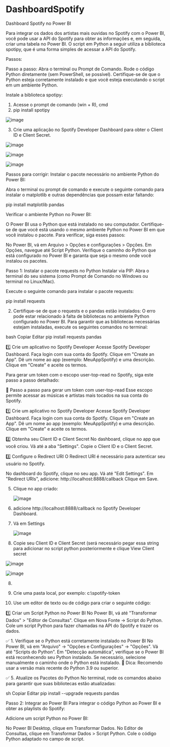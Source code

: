 # DashboardSpotify
Dashboard Spotify no Power BI 

Para integrar os dados dos artistas mais ouvidas no Spotify com o Power BI, você pode usar a API do Spotify para obter as informações e, em seguida, criar uma tabela no Power BI. O script em Python a seguir utiliza a biblioteca spotipy, que é uma forma simples de acessar a API do Spotify.

Passos:

Passo a passo:
Abra o terminal ou Prompt de Comando.
Rode o código Python diretamente (sem PowerShell, se possível).
Certifique-se de que o Python esteja corretamente instalado e que você esteja executando o script em um ambiente Python.


Instale a biblioteca spotipy:

1. Acesse o prompt de comando (win + R), cmd
2. pip install spotipy

![image](https://github.com/user-attachments/assets/bd23d354-e75a-46e0-bf94-a04702143ec1)

3. Crie uma aplicação no Spotify Developer Dashboard para obter o Client ID e Client Secret.

![image](https://github.com/user-attachments/assets/9d8fc2f5-bec3-4f40-9aa5-4c6ea77eedde)


![image](https://github.com/user-attachments/assets/717b5d6f-50d2-491a-924d-fb8f25eefff8)


![image](https://github.com/user-attachments/assets/1fa3bc82-3348-4aa7-8485-153847880a48)


Passos para corrigir:
Instalar o pacote necessário no ambiente Python do Power BI:

Abra o terminal ou prompt de comando e execute o seguinte comando para instalar o matplotlib e outras dependências que possam estar faltando:


pip install matplotlib pandas

Verificar o ambiente Python no Power BI:

O Power BI usa o Python que está instalado no seu computador. Certifique-se de que você está usando o mesmo ambiente Python no Power BI em que você instalou o pacote. Para verificar, siga esses passos:

No Power BI, vá em Arquivo > Opções e configurações > Opções.
Em Opções, navegue até Script Python.
Verifique o caminho do Python que está configurado no Power BI e garanta que seja o mesmo onde você instalou os pacotes.

Passo 1: Instalar o pacote requests no Python
Instalar via PIP:
Abra o terminal do seu sistema (como Prompt de Comando no Windows ou terminal no Linux/Mac).

Execute o seguinte comando para instalar o pacote requests:

pip install requests


2. Certifique-se de que o requests e o pandas estão instalados:
O erro pode estar relacionado à falta de bibliotecas no ambiente Python configurado no Power BI. Para garantir que as bibliotecas necessárias estejam instaladas, execute os seguintes comandos no terminal:

bash
Copiar
Editar
pip install requests pandas


1️⃣ Crie um aplicativo no Spotify Developer
Acesse Spotify Developer Dashboard.
Faça login com sua conta do Spotify.
Clique em "Create an App".
Dê um nome ao app (exemplo: MeuAppSpotify) e uma descrição.
Clique em "Create" e aceite os termos.


Para gerar um token com o escopo user-top-read no Spotify, siga este passo a passo detalhado:

🚀 Passo a passo para gerar um token com user-top-read
Esse escopo permite acessar as músicas e artistas mais tocados na sua conta do Spotify.

1️⃣ Crie um aplicativo no Spotify Developer
Acesse Spotify Developer Dashboard.
Faça login com sua conta do Spotify.
Clique em "Create an App".
Dê um nome ao app (exemplo: MeuAppSpotify) e uma descrição.
Clique em "Create" e aceite os termos.


2️⃣ Obtenha seu Client ID e Client Secret
No dashboard, clique no app que você criou.
Vá até a aba "Settings".
Copie o Client ID e o Client Secret.

3️⃣ Configure o Redirect URI
O Redirect URI é necessário para autenticar seu usuário no Spotify.

No dashboard do Spotify, clique no seu app.
Vá até "Edit Settings".
Em "Redirect URIs", adicione:
http://localhost:8888/callback
Clique em Save.



5. Clique no app criado:

   ![image](https://github.com/user-attachments/assets/0276c100-34c3-4411-9919-3d38d1346930)

6. adicione http://localhost:8888/callback no Spotify Developer Dashboard.
   
7. Vá em Settings

   ![image](https://github.com/user-attachments/assets/61e27e2b-82c1-4945-9d50-494a8f798a22)

8. Copie seu Client ID e Client Secret (será necessário pegar essa string para adicionar no script python posteriormente e clique View Client secret

![image](https://github.com/user-attachments/assets/6115bee0-c8ae-4bb1-9b84-3df0600901e4)

![image](https://github.com/user-attachments/assets/4132a9d7-c128-4cf7-84f1-b61225237fda)

8. 





4. Crie uma pasta local, por exemplo:
     c:\spotify-token

5. Use um editor de texto ou de código para criar o seguinte código:



1️⃣ Criar um Script Python no Power BI
No Power BI, vá até "Transformar Dados" > "Editor de Consultas".
Clique em Nova Fonte → Script do Python.
Cole um script Python para fazer chamadas na API do Spotify e trazer os dados.


✅ 1. Verifique se o Python está corretamente instalado no Power BI
No Power BI, vá em "Arquivo" → "Opções e Configurações" → "Opções".
Vá até "Scripts do Python".
Em "Detecção automática", verifique se o Power BI está reconhecendo seu Python instalado.
Se necessário, selecione manualmente o caminho onde o Python está instalado.
🔹 Dica: Recomendo usar a versão mais recente do Python 3.9 ou superior.


✅ 5. Atualize os Pacotes do Python
No terminal, rode os comandos abaixo para garantir que suas bibliotecas estão atualizadas:

sh
Copiar
Editar
pip install --upgrade requests pandas


Passo 2: Integrar ao Power BI
Para integrar o código Python ao Power BI e obter as playlists do Spotify:

Adicione um script Python no Power BI:

No Power BI Desktop, clique em Transformar Dados.
No Editor de Consultas, clique em Transformar Dados > Script Python.
Cole o código Python adaptado no campo de script.

















